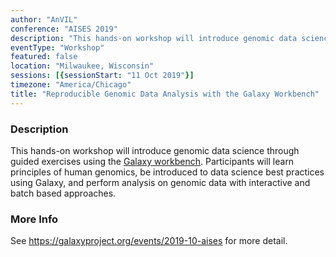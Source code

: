 ```yaml
---
author: "AnVIL"
conference: "AISES 2019"
description: "This hands-on workshop will introduce genomic data science through guided exercises using the Galaxy workbench."
eventType: "Workshop"
featured: false
location: "Milwaukee, Wisconsin"
sessions: [{sessionStart: "11 Oct 2019"}]
timezone: "America/Chicago"
title: "Reproducible Genomic Data Analysis with the Galaxy Workbench"
---
```


<event-hero></event-hero>

### Description
This hands-on workshop will introduce genomic data science through guided exercises using the [Galaxy workbench](<https://galaxyproject.org>). Participants will learn principles of human genomics, be introduced to data science best practices using Galaxy, and perform analysis on genomic data with interactive and batch based approaches.

### More Info
See https://galaxyproject.org/events/2019-10-aises for more detail.
